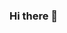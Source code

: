### Hi there 👋

<!--
**monica0202/monica0202** is a ✨ _special_ ✨ repository because its `README.md` (this file) appears on your GitHub profile.

Here are some ideas to get you started:

- 🔭 I’m currently working on ... Vale
- 🌱 I’m currently learning ... ADS
- 👯 I’m looking to collaborate on ... ADS
- 🤔 I’m looking for help with ...
- 📫 How to reach me: ... monicacmpraseres@gmail.com
-->
